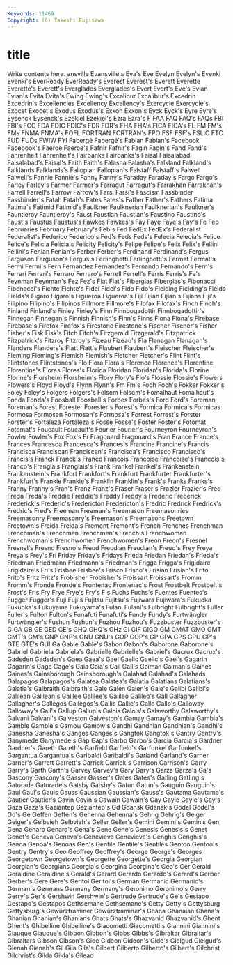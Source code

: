 ```yaml
---
Keywords: 11469 
Copyright: (C) Takeshi Fujisawa
---
```


# title

Write contents here.
ansville Evansville's Eva's Eve
Evelyn Evelyn's Evenki Evenki's EverReady EverReady's Everest Everest's Everett Everette
Everette's Everett's Everglades Everglades's Evert Evert's Eve's Evian Evian's Evita
Evita's Ewing Ewing's Excalibur Excalibur's Excedrin Excedrin's Excellencies Excellency Excellency's
Exercycle Exercycle's Exocet Exocet's Exodus Exodus's Exxon Exxon's Eyck Eyck's
Eyre Eyre's Eysenck Eysenck's Ezekiel Ezekiel's Ezra Ezra's F FAA
FAQ FAQ's FAQs FBI FBI's FCC FDA FDIC FDIC's FDR
FDR's FHA FHA's FICA FICA's FL FM FM's FMs FNMA
FNMA's FOFL FORTRAN FORTRAN's FPO FSF FSF's FSLIC FTC FUD
FUDs FWIW FYI Fabergé Fabergé's Fabian Fabian's Facebook Facebook's Faeroe
Faeroe's Fafnir Fafnir's Fagin Fagin's Fahd Fahd's Fahrenheit Fahrenheit's Fairbanks
Fairbanks's Faisal Faisalabad Faisalabad's Faisal's Faith Faith's Falasha Falasha's Falkland
Falkland's Falklands Falklands's Fallopian Fallopian's Falstaff Falstaff's Falwell Falwell's Fannie
Fannie's Fanny Fanny's Faraday Faraday's Fargo Fargo's Farley Farley's Farmer
Farmer's Farragut Farragut's Farrakhan Farrakhan's Farrell Farrell's Farrow Farrow's Farsi
Farsi's Fascism Fassbinder Fassbinder's Fatah Fatah's Fates Fates's Father Father's
Fathers Fatima Fatima's Fatimid Fatimid's Faulkner Faulknerian Faulknerian's Faulkner's Fauntleroy
Fauntleroy's Faust Faustian Faustian's Faustino Faustino's Faust's Faustus Faustus's Fawkes
Fawkes's Fay Faye Faye's Fay's Fe Feb Februaries February February's
Feb's Fed FedEx FedEx's Federalist Federalist's Federico Federico's Fed's Feds
Feds's Felecia Felecia's Felice Felice's Felicia Felicia's Felicity Felicity's Felipe
Felipe's Felix Felix's Fellini Fellini's Fenian Fenian's Ferber Ferber's Ferdinand
Ferdinand's Fergus Ferguson Ferguson's Fergus's Ferlinghetti Ferlinghetti's Fermat Fermat's Fermi
Fermi's Fern Fernandez Fernandez's Fernando Fernando's Fern's Ferrari Ferrari's Ferraro
Ferraro's Ferrell Ferrell's Ferris Ferris's Fe's Feynman Feynman's Fez Fez's
Fiat Fiat's Fiberglas Fiberglas's Fibonacci Fibonacci's Fichte Fichte's Fidel Fidel's
Fido Fido's Fielding Fielding's Fields Fields's Figaro Figaro's Figueroa Figueroa's
Fiji Fijian Fijian's Fijians Fiji's Filipino Filipino's Filipinos Fillmore Fillmore's
Filofax Filofax's Finch Finch's Finland Finland's Finley Finley's Finn Finnbogadottir
Finnbogadottir's Finnegan Finnegan's Finnish Finnish's Finn's Finns Fiona Fiona's Firebase
Firebase's Firefox Firefox's Firestone Firestone's Fischer Fischer's Fisher Fisher's Fisk
Fisk's Fitch Fitch's Fitzgerald Fitzgerald's Fitzpatrick Fitzpatrick's Fitzroy Fitzroy's Fizeau
Fizeau's Fla Flanagan Flanagan's Flanders Flanders's Flatt Flatt's Flaubert Flaubert's
Fleischer Fleischer's Fleming Fleming's Flemish Flemish's Fletcher Fletcher's Flint Flint's
Flintstones Flintstones's Flo Flora Flora's Florence Florence's Florentine Florentine's Flores
Flores's Florida Floridan Floridan's Florida's Florine Florine's Florsheim Florsheim's Flory
Flory's Flo's Flossie Flossie's Flowers Flowers's Floyd Floyd's Flynn Flynn's
Fm Fm's Foch Foch's Fokker Fokker's Foley Foley's Folgers Folgers's
Folsom Folsom's Fomalhaut Fomalhaut's Fonda Fonda's Foosball Foosball's Forbes Forbes's
Ford Ford's Foreman Foreman's Forest Forester Forester's Forest's Formica Formica's
Formicas Formosa Formosan Formosan's Formosa's Forrest Forrest's Forster Forster's Fortaleza
Fortaleza's Fosse Fosse's Foster Foster's Fotomat Fotomat's Foucault Foucault's Fourier
Fourier's Fourneyron Fourneyron's Fowler Fowler's Fox Fox's Fr Fragonard Fragonard's
Fran France France's Frances Francesca Francesca's Frances's Francine Francine's Francis
Francisca Franciscan Franciscan's Francisca's Francisco Francisco's Francis's Franck Franck's Franco
Francois Francoise Francoise's Francois's Franco's Franglais Franglais's Frank Frankel Frankel's
Frankenstein Frankenstein's Frankfort Frankfort's Frankfurt Frankfurter Frankfurter's Frankfurt's Frankie Frankie's
Franklin Franklin's Frank's Franks Franks's Franny Franny's Fran's Franz Franz's
Fraser Fraser's Frazier Frazier's Fred Freda Freda's Freddie Freddie's Freddy
Freddy's Frederic Frederick Frederick's Frederic's Fredericton Fredericton's Fredric Fredrick Fredrick's
Fredric's Fred's Freeman Freeman's Freemason Freemasonries Freemasonry Freemasonry's Freemason's Freemasons
Freetown Freetown's Freida Freida's Fremont Fremont's French Frenches Frenchman Frenchman's
Frenchmen Frenchmen's French's Frenchwoman Frenchwoman's Frenchwomen Frenchwomen's Freon Freon's Fresnel
Fresnel's Fresno Fresno's Freud Freudian Freudian's Freud's Frey Freya Freya's
Frey's Fri Friday Friday's Fridays Frieda Friedan Friedan's Frieda's Friedman
Friedmann Friedmann's Friedman's Frigga Frigga's Frigidaire Frigidaire's Fri's Frisbee Frisbee's
Frisco Frisco's Frisian Frisian's Frito Frito's Fritz Fritz's Frobisher Frobisher's
Froissart Froissart's Fromm Fromm's Fronde Fronde's Frontenac Frontenac's Frost Frostbelt
Frostbelt's Frost's Fr's Fry Frye Frye's Fry's F's Fuchs Fuchs's
Fuentes Fuentes's Fugger Fugger's Fuji Fuji's Fujitsu Fujitsu's Fujiwara Fujiwara's
Fukuoka Fukuoka's Fukuyama Fukuyama's Fulani Fulani's Fulbright Fulbright's Fuller Fuller's
Fulton Fulton's Funafuti Funafuti's Fundy Fundy's Furtwängler Furtwängler's Fushun Fushun's
Fuzhou Fuzhou's Fuzzbuster Fuzzbuster's G GA GB GE GED GE's
GHQ GHQ's GHz GI GIF GIGO GM GMAT GMO GMT
GMT's GM's GNP GNP's GNU GNU's GOP GOP's GP GPA
GPS GPU GP's GTE GTE's GUI Ga Gable Gable's Gabon
Gabon's Gaborone Gaborone's Gabriel Gabriela Gabriela's Gabrielle Gabrielle's Gabriel's Gacrux
Gacrux's Gadsden Gadsden's Gaea Gaea's Gael Gaelic Gaelic's Gael's Gagarin
Gagarin's Gage Gage's Gaia Gaia's Gail Gail's Gaiman Gaiman's Gaines
Gaines's Gainsborough Gainsborough's Galahad Galahad's Galahads Galapagos Galapagos's Galatea Galatea's
Galatia Galatians Galatians's Galatia's Galbraith Galbraith's Gale Galen Galen's Gale's
Galibi Galibi's Galilean Galilean's Galilee Galilee's Galileo Galileo's Gall Gallagher
Gallagher's Gallegos Gallegos's Gallic Gallic's Gallo Gallo's Galloway Galloway's Gall's
Gallup Gallup's Galois Galois's Galsworthy Galsworthy's Galvani Galvani's Galveston Galveston's
Gamay Gamay's Gambia Gambia's Gamble Gamble's Gamow Gamow's Gandhi Gandhian
Gandhian's Gandhi's Ganesha Ganesha's Ganges Ganges's Gangtok Gangtok's Gantry Gantry's
Ganymede Ganymede's Gap Gap's Garbo Garbo's Garcia Garcia's Gardner Gardner's
Gareth Gareth's Garfield Garfield's Garfunkel Garfunkel's Gargantua Gargantua's Garibaldi Garibaldi's
Garland Garland's Garner Garner's Garrett Garrett's Garrick Garrick's Garrison Garrison's
Garry Garry's Garth Garth's Garvey Garvey's Gary Gary's Garza Garza's
Ga's Gascony Gascony's Gasser Gasser's Gates Gates's Gatling Gatling's Gatorade
Gatorade's Gatsby Gatsby's Gatun Gatun's Gauguin Gauguin's Gaul Gaul's Gauls
Gauss Gaussian Gaussian's Gauss's Gautama Gautama's Gautier Gautier's Gavin Gavin's
Gawain Gawain's Gay Gayle Gayle's Gay's Gaza Gaza's Gaziantep Gaziantep's
Gd Gdansk Gdansk's Gödel Gödel's Gd's Ge Geffen Geffen's Gehenna
Gehenna's Gehrig Gehrig's Geiger Geiger's Gelbvieh Gelbvieh's Geller Geller's Gemini
Gemini's Geminis Gen Gena Genaro Genaro's Gena's Gene Gene's Genesis
Genesis's Genet Genet's Geneva Geneva's Genevieve Genevieve's Genghis Genghis's Genoa
Genoa's Genoas Gen's Gentile Gentile's Gentiles Gentoo Gentoo's Gentry Gentry's
Geo Geoffrey Geoffrey's George George's Georges Georgetown Georgetown's Georgette Georgette's
Georgia Georgian Georgian's Georgians Georgia's Georgina Georgina's Geo's Ger Gerald
Geraldine Geraldine's Gerald's Gerard Gerardo Gerardo's Gerard's Gerber Gerber's Gere
Gere's Geritol Geritol's German Germanic Germanic's German's Germans Germany Germany's
Geronimo Geronimo's Gerry Gerry's Ger's Gershwin Gershwin's Gertrude Gertrude's Ge's
Gestapo Gestapo's Gestapos Gethsemane Gethsemane's Getty Getty's Gettysburg Gettysburg's Gewürztraminer
Gewürztraminer's Ghana Ghanaian Ghana's Ghanian Ghanian's Ghanians Ghats Ghats's Ghazvanid
Ghazvanid's Ghent Ghent's Ghibelline Ghibelline's Giacometti Giacometti's Giannini Giannini's Giauque
Giauque's Gibbon Gibbon's Gibbs Gibbs's Gibraltar Gibraltar's Gibraltars Gibson Gibson's
Gide Gideon Gideon's Gide's Gielgud Gielgud's Gienah Gienah's Gil Gila
Gila's Gilbert Gilberto Gilberto's Gilbert's Gilchrist Gilchrist's Gilda Gilda's Gilead

